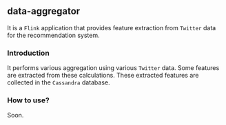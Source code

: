 ## data-aggregator
It is a `Flink` application that provides feature extraction from `Twitter` data for the recommendation system.

### Introduction
It performs various aggregation using various `Twitter` data. Some features are extracted from these calculations. 
These extracted features are collected in the `Cassandra` database.

### How to use?
Soon.